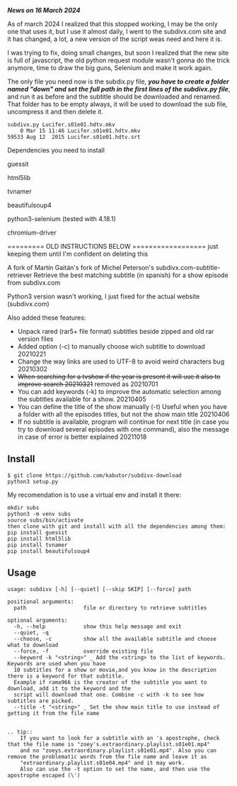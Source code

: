 ***News on 16 March 2024***

As of march 2024 I realized that this stopped working, I may be the only one that uses it, but I use it almost daily, I went to the subdivx.com site and it has changed, a lot, a new version of the script weas need and here it is.

I was trying to fix, doing small changes, but soon I realized that the new site is full of javascript, the old python request module wasn't gonna do the trick anymore, time to draw the big guns, Selenium and make it work again.

The only file you need now is the subdix.py file, ***you have to create a folder named "down" and set the full path in the first lines of the subdivx.py file***, and run it as before and the subtitle should be downloaded and renamed. That folder has to be empty always, it will be used to download the sub file, uncompress it and then delete it.
```
subdivx.py Lucifer.s01e01.hdtv.mkv
    0 Mar 15 11:46 Lucifer.s01e01.hdtv.mkv
59533 Aug 12  2015 Lucifer.s01e01.hdtv.srt
```

Dependencies you need to install 

guessit

html5lib

tvnamer

beautifulsoup4

python3-selenium  (tested with 4.18.1)

chromium-driver





========= OLD INSTRUCTIONS BELOW ================== just keeping them until I'm confident on deleting this

A fork of Martín Gaitán's fork of Michel Peterson's subdivx.com-subtitle-retriever
Retrieve the best matching subtitle (in spanish) for a show episode from subdivx.com

Python3 version wasn't working, I just fixed for the actual website (subdivx.com)

Also added these features:

- Unpack rared (rar5+ file format) subtitles beside zipped and old rar version files
- Added option (-c) to manually choose wich subtitle to download 20210221
- Change the way links are used to UTF-8 to avoid weird characters bug 20210302
- <strike>When searching for a tvshow if the year is present it will use it also to improve search 20210321</strike> removed as 20210701
- You can add keywords (-k) to improve the automatic selection among the subtitles available for a show. 20210405
- You can define the title of the show manually (-t) Useful when you have a folder with all the episodes titles, but not the show main title 20210406
- If no subtitle is available, program will continue for next title (in case you try to download several episodes with one command), also the message in case of error is better explained 20211018

Install
-------
```
$ git clone https://github.com/kabutor/subdivx-download
python3 setup.py 
```

My recomendation is to use a virtual env and install it there:

```
mkdir subs
python3 -m venv subs
source subs/bin/activate
then clone with git and install with all the dependencies among them:
pip install guessit
pip install html5lib
pip install tvnamer
pip install beautifulsoup4
```


Usage
-----


```
usage: subdivx [-h] [--quiet] [--skip SKIP] [--force] path

positional arguments:
  path                  file or directory to retrieve subtitles

optional arguments:
  -h, --help            show this help message and exit
  --quiet, -q
  --choose, -c          show all the available subtitle and choose what to download
  --force, -f           override existing file
  --keyword -k "<string>" _ Add the <string> to the list of keywords. Keywords are used when you have 
  10 subtitles for a show or movie,and you know in the description there is a keyword for that subtitle.
  Example if rama966 is the creator of the subtitle you want to download, add it to the keyword and the 
  script will download that one. Combine -c with -k to see how subtitles are picked. 
  --title -t "<string>" _ Set the show main title to use instead of getting it from the file name


.. tip::
    If you want to look for a subtitle with an 's apostrophe, check that the file name is "zoey's.extraordinary.playlist.s01e01.mp4" 
    and no "zoeys.extraordinary.playlist.s01e01.mp4". Also you can remove the problematic words from the file name and leave it as
    "extraordinary.playlist.s01e04.mp4" and it may work.
    Also can use the -t option to set the name, and then use the apostrophe escaped (\')

```
